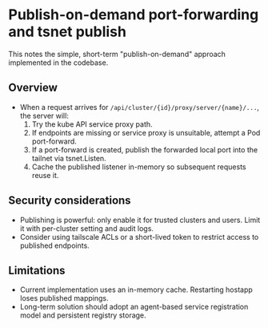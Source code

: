 Publish-on-demand port-forwarding and tsnet publish
=================================================

This notes the simple, short-term "publish-on-demand" approach implemented in the codebase.

Overview
--------
- When a request arrives for `/api/cluster/{id}/proxy/server/{name}/...`, the server will:
  1. Try the kube API service proxy path.
  2. If endpoints are missing or service proxy is unsuitable, attempt a Pod port-forward.
  3. If a port-forward is created, publish the forwarded local port into the tailnet via tsnet.Listen.
  4. Cache the published listener in-memory so subsequent requests reuse it.

Security considerations
-----------------------
- Publishing is powerful: only enable it for trusted clusters and users. Limit it with per-cluster setting and audit logs.
- Consider using tailscale ACLs or a short-lived token to restrict access to published endpoints.

Limitations
-----------
- Current implementation uses an in-memory cache. Restarting hostapp loses published mappings.
- Long-term solution should adopt an agent-based service registration model and persistent registry storage.
